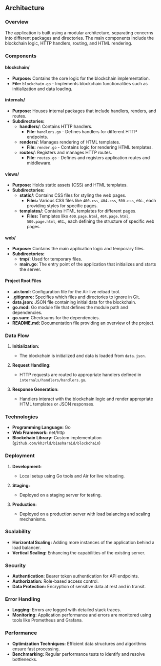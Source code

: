 ## Architecture

### Overview

The application is built using a modular architecture, separating concerns into different packages and directories. The main components include the blockchain logic, HTTP handlers, routing, and HTML rendering.

### Components

#### blockchain/

- **Purpose:** Contains the core logic for the blockchain implementation.
- **File:** `blockchain.go` - Implements blockchain functionalities such as initialization and data loading.

#### internals/

- **Purpose:** Houses internal packages that include handlers, renders, and routes.
- **Subdirectories:**
  - **handlers/**: Contains HTTP handlers.
    - **File:** `handlers.go` - Defines handlers for different HTTP endpoints.
  - **renders/**: Manages rendering of HTML templates.
    - **File:** `render.go` - Contains logic for rendering HTML templates.
  - **routes/**: Registers and manages HTTP routes.
    - **File:** `routes.go` - Defines and registers application routes and middleware.

#### views/

- **Purpose:** Holds static assets (CSS) and HTML templates.
- **Subdirectories:**
  - **static/**: Contains CSS files for styling the web pages.
    - **Files:** Various CSS files like `400.css`, `404.css`, `500.css`, etc., each providing styles for specific pages.
  - **templates/**: Contains HTML templates for different pages.
    - **Files:** Templates like `400.page.html`, `404.page.html`, `500.page.html`, etc., each defining the structure of specific web pages.

#### web/

- **Purpose:** Contains the main application logic and temporary files.
- **Subdirectories:**
  - **tmp/**: Used for temporary files.
  - **main.go**: The entry point of the application that initializes and starts the server.

#### Project Root Files

- **.air.toml:** Configuration file for the Air live reload tool.
- **.gitignore:** Specifies which files and directories to ignore in Git.
- **data.json:** JSON file containing initial data for the blockchain.
- **go.mod:** Go module file that defines the module path and dependencies.
- **go.sum:** Checksums for the dependencies.
- **README.md:** Documentation file providing an overview of the project.

### Data Flow

1. **Initialization:**
   - The blockchain is initialized and data is loaded from `data.json`.

2. **Request Handling:**
   - HTTP requests are routed to appropriate handlers defined in `internals/handlers/handlers.go`.

3. **Response Generation:**
   - Handlers interact with the blockchain logic and render appropriate HTML templates or JSON responses.

### Technologies

- **Programming Language:** Go
- **Web Framework:** net/http
- **Blockchain Library:** Custom implementation (`github.com/kh3rld/biasharaid/blockchain`)

### Deployment

1. **Development:**
   - Local setup using Go tools and Air for live reloading.

2. **Staging:**
   - Deployed on a staging server for testing.

3. **Production:**
   - Deployed on a production server with load balancing and scaling mechanisms.

### Scalability

- **Horizontal Scaling:** Adding more instances of the application behind a load balancer.
- **Vertical Scaling:** Enhancing the capabilities of the existing server.

### Security

- **Authentication:** Bearer token authentication for API endpoints.
- **Authorization:** Role-based access control.
- **Data Protection:** Encryption of sensitive data at rest and in transit.

### Error Handling

- **Logging:** Errors are logged with detailed stack traces.
- **Monitoring:** Application performance and errors are monitored using tools like Prometheus and Grafana.

### Performance

- **Optimization Techniques:** Efficient data structures and algorithms ensure fast processing.
- **Benchmarking:** Regular performance tests to identify and resolve bottlenecks.
